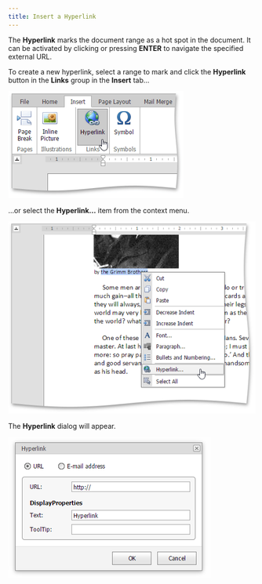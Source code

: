 ```yaml
---
title: Insert a Hyperlink
---
```

The **Hyperlink** marks the document range as a hot spot in the document. It can be activated by clicking or pressing **ENTER** to navigate the specified external URL.

To create a new hyperlink, select a range to mark and click the **Hyperlink** button in the **Links** group in the **Insert** tab...

 

![EUD_ASPxRichEdit_Insert_InsertHyperlink](../../../images/Img117873.png)

...or select the **Hyperlink...** item from the context menu.

![EUD_ASPxRichEdit_Insert_HyperlinkContext](../../../images/Img117874.png)

The **Hyperlink** dialog will appear.

![EUD_ASPxRichEdit_Insert_HyperlinkDialog](../../../images/Img118710.png)